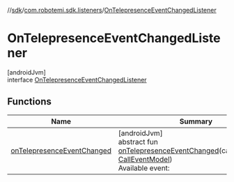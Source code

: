 //[sdk](../../../index.md)/[com.robotemi.sdk.listeners](../index.md)/[OnTelepresenceEventChangedListener](index.md)

# OnTelepresenceEventChangedListener

[androidJvm]\
interface [OnTelepresenceEventChangedListener](index.md)

## Functions

| Name | Summary |
|---|---|
| [onTelepresenceEventChanged](on-telepresence-event-changed.md) | [androidJvm]<br>abstract fun [onTelepresenceEventChanged](on-telepresence-event-changed.md)(callEventModel: [CallEventModel](../../com.robotemi.sdk.model/-call-event-model/index.md))<br>Available event: |
